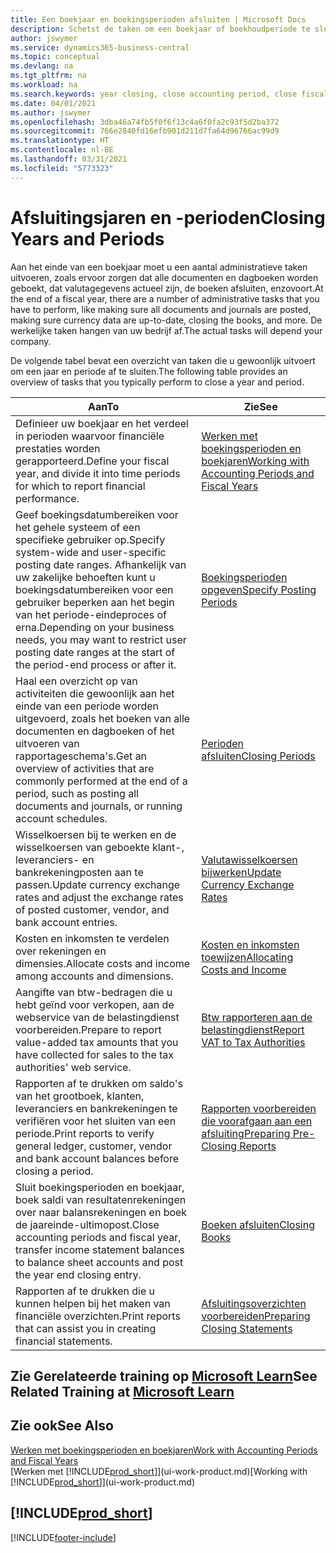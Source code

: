 ```yaml
---
title: Een boekjaar en boekingsperioden afsluiten | Microsoft Docs
description: Schetst de taken om een boekjaar of boekhoudperiode te sluiten, bijvoorbeeld, ervoor zorgen dat documenten en dagboeken worden geboekt en banksaldi verifiëren.
author: jswymer
ms.service: dynamics365-business-central
ms.topic: conceptual
ms.devlang: na
ms.tgt_pltfrm: na
ms.workload: na
ms.search.keywords: year closing, close accounting period, close fiscal year, bank account detailed trial balance
ms.date: 04/01/2021
ms.author: jswymer
ms.openlocfilehash: 3dba46a74fb5f0f6f13c4a6f0fa2c93f5d2ba372
ms.sourcegitcommit: 766e2840fd16efb901d211d7fa64d96766ac99d9
ms.translationtype: HT
ms.contentlocale: nl-BE
ms.lasthandoff: 03/31/2021
ms.locfileid: "5773323"
---
```

# <a name="closing-years-and-periods"></a><span data-ttu-id="92260-103">Afsluitingsjaren en -perioden</span><span class="sxs-lookup"><span data-stu-id="92260-103">Closing Years and Periods</span></span>

<span data-ttu-id="92260-104">Aan het einde van een boekjaar moet u een aantal administratieve taken uitvoeren, zoals ervoor zorgen dat alle documenten en dagboeken worden geboekt, dat valutagegevens actueel zijn, de boeken afsluiten, enzovoort.</span><span class="sxs-lookup"><span data-stu-id="92260-104">At the end of a fiscal year, there are a number of administrative tasks that you have to perform, like making sure all documents and journals are posted, making sure currency data are up-to-date, closing the books, and more.</span></span> <span data-ttu-id="92260-105">De werkelijke taken hangen van uw bedrijf af.</span><span class="sxs-lookup"><span data-stu-id="92260-105">The actual tasks will depend your company.</span></span>

<span data-ttu-id="92260-106">De volgende tabel bevat een overzicht van taken die u gewoonlijk uitvoert om een jaar en periode af te sluiten.</span><span class="sxs-lookup"><span data-stu-id="92260-106">The following table provides an overview of tasks that you typically perform to close a year and period.</span></span>

| <span data-ttu-id="92260-107">Aan</span><span class="sxs-lookup"><span data-stu-id="92260-107">To</span></span> | <span data-ttu-id="92260-108">Zie</span><span class="sxs-lookup"><span data-stu-id="92260-108">See</span></span> |
| --- | --- |
| <span data-ttu-id="92260-109">Definieer uw boekjaar en het verdeel in perioden waarvoor financiële prestaties worden gerapporteerd.</span><span class="sxs-lookup"><span data-stu-id="92260-109">Define your fiscal year, and divide it into time periods for which to report financial performance.</span></span> | [<span data-ttu-id="92260-110">Werken met boekingsperioden en boekjaren</span><span class="sxs-lookup"><span data-stu-id="92260-110">Working with Accounting Periods and Fiscal Years</span></span>](finance-accounting-periods-and-fiscal-years.md)|
| <span data-ttu-id="92260-111">Geef boekingsdatumbereiken voor het gehele systeem of een specifieke gebruiker op.</span><span class="sxs-lookup"><span data-stu-id="92260-111">Specify system-wide and user-specific posting date ranges.</span></span> <span data-ttu-id="92260-112">Afhankelijk van uw zakelijke behoeften kunt u boekingsdatumbereiken voor een gebruiker beperken aan het begin van het periode-eindeproces of erna.</span><span class="sxs-lookup"><span data-stu-id="92260-112">Depending on your business needs, you may want to restrict user posting date ranges at the start of the period-end process or after it.</span></span> |[<span data-ttu-id="92260-113">Boekingsperioden opgeven</span><span class="sxs-lookup"><span data-stu-id="92260-113">Specify Posting Periods</span></span>](finance-how-specify-posting-periods.md) |
| <span data-ttu-id="92260-114">Haal een overzicht op van activiteiten die gewoonlijk aan het einde van een periode worden uitgevoerd, zoals het boeken van alle documenten en dagboeken of het uitvoeren van rapportageschema's.</span><span class="sxs-lookup"><span data-stu-id="92260-114">Get an overview of activities that are commonly performed at the end of a period, such as posting all documents and journals, or running account schedules.</span></span> |[<span data-ttu-id="92260-115">Perioden afsluiten</span><span class="sxs-lookup"><span data-stu-id="92260-115">Closing Periods</span></span>](year-how-complete-period-end-processes.md) |
| <span data-ttu-id="92260-116">Wisselkoersen bij te werken en de wisselkoersen van geboekte klant-, leveranciers- en bankrekeningposten aan te passen.</span><span class="sxs-lookup"><span data-stu-id="92260-116">Update currency exchange rates and adjust the exchange rates of posted customer, vendor, and bank account entries.</span></span> |[<span data-ttu-id="92260-117">Valutawisselkoersen bijwerken</span><span class="sxs-lookup"><span data-stu-id="92260-117">Update Currency Exchange Rates</span></span>](finance-how-update-currencies.md) |
| <span data-ttu-id="92260-118">Kosten en inkomsten te verdelen over rekeningen en dimensies.</span><span class="sxs-lookup"><span data-stu-id="92260-118">Allocate costs and income among accounts and dimensions.</span></span> |[<span data-ttu-id="92260-119">Kosten en inkomsten toewijzen</span><span class="sxs-lookup"><span data-stu-id="92260-119">Allocating Costs and Income</span></span>](year-allocate-costs-income.md) |
| <span data-ttu-id="92260-120">Aangifte van btw-bedragen die u hebt geïnd voor verkopen, aan de webservice van de belastingdienst voorbereiden.</span><span class="sxs-lookup"><span data-stu-id="92260-120">Prepare to report value-added tax amounts that you have collected for sales to the tax authorities' web service.</span></span> |[<span data-ttu-id="92260-121">Btw rapporteren aan de belastingdienst</span><span class="sxs-lookup"><span data-stu-id="92260-121">Report VAT to Tax Authorities</span></span>](finance-how-report-vat.md)|
| <span data-ttu-id="92260-122">Rapporten af te drukken om saldo's van het grootboek, klanten, leveranciers en bankrekeningen te verifiëren voor het sluiten van een periode.</span><span class="sxs-lookup"><span data-stu-id="92260-122">Print reports to verify general ledger, customer, vendor and bank account balances before closing a period.</span></span> |[<span data-ttu-id="92260-123">Rapporten voorbereiden die voorafgaan aan een afsluiting</span><span class="sxs-lookup"><span data-stu-id="92260-123">Preparing Pre-Closing Reports</span></span>](year-prepare-preclose-reports.md) |
| <span data-ttu-id="92260-124">Sluit boekingsperioden en boekjaar, boek saldi van resultatenrekeningen over naar balansrekeningen en boek de jaareinde-ultimopost.</span><span class="sxs-lookup"><span data-stu-id="92260-124">Close accounting periods and fiscal year, transfer income statement balances to balance sheet accounts and post the year end closing entry.</span></span> |[<span data-ttu-id="92260-125">Boeken afsluiten</span><span class="sxs-lookup"><span data-stu-id="92260-125">Closing Books</span></span>](year-close-books.md) |
| <span data-ttu-id="92260-126">Rapporten af te drukken die u kunnen helpen bij het maken van financiële overzichten.</span><span class="sxs-lookup"><span data-stu-id="92260-126">Print reports that can assist you in creating financial statements.</span></span> |[<span data-ttu-id="92260-127">Afsluitingsoverzichten voorbereiden</span><span class="sxs-lookup"><span data-stu-id="92260-127">Preparing Closing Statements</span></span>](year-prepare-close-statement.md) |

## <a name="see-related-training-at-microsoft-learn"></a><span data-ttu-id="92260-128">Zie Gerelateerde training op [Microsoft Learn](/learn/modules/close-fiscal-year-dynamics-365-business-central/index)</span><span class="sxs-lookup"><span data-stu-id="92260-128">See Related Training at [Microsoft Learn](/learn/modules/close-fiscal-year-dynamics-365-business-central/index)</span></span>

## <a name="see-also"></a><span data-ttu-id="92260-129">Zie ook</span><span class="sxs-lookup"><span data-stu-id="92260-129">See Also</span></span>

[<span data-ttu-id="92260-130">Werken met boekingsperioden en boekjaren</span><span class="sxs-lookup"><span data-stu-id="92260-130">Work with Accounting Periods and Fiscal Years</span></span>](finance-accounting-periods-and-fiscal-years.md)  
<span data-ttu-id="92260-131">[Werken met [!INCLUDE[prod_short](includes/prod_short.md)]](ui-work-product.md)</span><span class="sxs-lookup"><span data-stu-id="92260-131">[Working with [!INCLUDE[prod_short](includes/prod_short.md)]](ui-work-product.md)</span></span>

## [!INCLUDE[prod_short](includes/free_trial_md.md)]  


[!INCLUDE[footer-include](includes/footer-banner.md)]